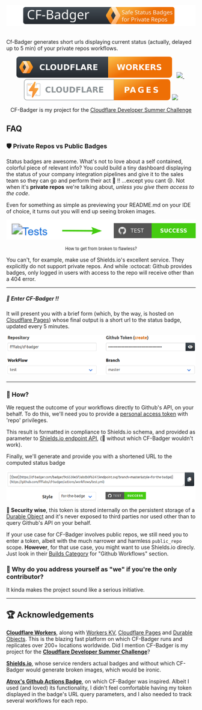 
&nbsp; &nbsp;&nbsp; &nbsp;&nbsp; &nbsp;[![Logo](docs/images/cf-badger-extended-title-round-corners.svg)](https://cf-badger.com/) &nbsp; &nbsp;&nbsp; &nbsp;&nbsp; &nbsp;

Cf-Badger generates short urls displaying current status (actually, delayed up to 5 min) of your private repos workflows. 
 
<p align="center" style="text-align:center">
<a href="https://workers.cloudflare.com/">
<img src="docs/images/cf-workers-badge.svg"></a>
&nbsp; 
<a href="https://github.com/ffflabs/cf-badger/actions/workflows/tests.yml">
<img src="https://cf-badger.com/badger/9c6530e5f3abdb0f6247/endpoint.svg?branch=master&style=for-the-badge">
</a>&nbsp; 
<a href="https://pages.cloudflare.com/">
<img src="docs/images/cf-pages-badge.svg"></a>
<img src="https://img.shields.io/static/v1?label=Made%20With&message=TypeScript&color=f0f0f0&labelColor=3974c0&style=for-the-badge&logo=typescript&logoColor=white&messageColor=3974c0">

<div align="center" style="text-align:center">CF-Badger is my project for the <a href="https://challenge.developers.cloudflare.com/">Cloudflare Developer Summer Challenge</a></div>

</p> 

## FAQ

### :shield: Private Repos vs Public Badges

Status badges are awesome. What's not to love about a self contained, colorful piece of relevant info? You could build a tiny dashboard displaying the status of your company integration pipelines and give it to the sales team so they can go and perform their act :money_mouth_face: !! ...except you cant :cry:. Not when it's **private repos** we're talking about, *unless you give them access to the code*. 

Even for something as simple as previewing your README.md on your IDE of choice, it turns out you will end up seeing broken images.

<p align="center" style="text-align:center">


<img src="docs/images/before_and_after200.svg">

<div align="center" style="font-size:0.8em;text-align:center">How to get from broken to flawless?</div>

</p>

You can't, for example, make use of Shields.io's excellent service. They explicitly do not support  private repos. And while :octocat: Github provides badges, only logged in users with access to the repo will receive other than a 404 error.

------------

##### 🎉 Enter **CF-Badger** !!

It will present you with a brief form (which, by the way, is hosted on [Cloudflare Pages](https://pages.cloudflare.com)) whose final output is a short url to the status badge, updated every 5 minutes.



<p align="center">


<img src="docs/images/screenshot.png">

</p>

--------------

### 🎯 How?

 We request the outcome of your workflows directly to Github's API, on your behalf. To do this, we'll need you to provide a [personal access token](https://github.com/settings/tokens/new?scopes=repo&description=cf-badger.com) with 'repo' privileges.  


This result is formatted in compliance to Shields.io schema, and provided as parameter to [Shields.io endpoint API](https://shields.io/endpoint), (🙌 without which CF-Badger wouldn't work). 

Finally, we'll generate and provide you with a shortened URL to the computed status badge

<p align="center">


<img src="docs/images/markdown.png">

</p>

**🔐 Security wise**, this token is stored internally on the persistent storage of a [Durable Object](https://blog.cloudflare.com/introducing-workers-durable-objects/) and it's never exposed to third parties nor used other than to query Github's API on your behalf. 

If your use case for CF-Badger involves public repos, we still need you to enter a token, albeit with the much narrower and harmless `public_repo` scope. **However**, for that use case, you might want to use Shields.io direcly. Just look in their [Builds Category](https://shields.io/category/build) for "Github Workflows" section.


### 🤷 Why do you address yourself as "we" if you're the only contributor? 


It kinda makes the project sound like a serious initiative. 

--------------
## 🏆 Acknowledgements 

**[Cloudflare Workers](https://www.cloudflare.com/products/workers)**, along with [Workers KV](https://www.cloudflare.com/products/workers-kv/), [Cloudflare Pages](https://pages.cloudflare.com/) and [Durable Objects](https://blog.cloudflare.com/introducing-workers-durable-objects/). This is the blazing fast platform on which CF-Badger runs and replicates over 200+ locations worldwide. Did I mention CF-Badger is my project for the **[Cloudflare Developer Summer Challenge](https://challenge.developers.cloudflare.com/)**?

**[Shields.io](https://shields.io)**, whose service renders actual badges and without which CF-Badger would generate broken images, which would be ironic.

**[Atrox's Github Actions Badge](https://actions-badge.atrox.dev/)**, on which CF-Badger was inspired. Albeit I used (and loved) its functionality, I didn't feel comfortable having my token displayed in the badge's URL query parameters, and I also needed to track several workflows for each repo.